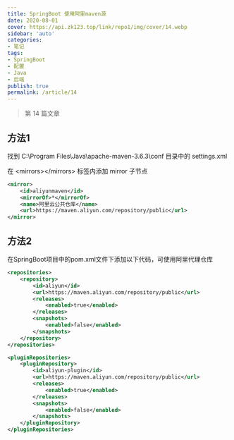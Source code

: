 ```yaml
---
title: SpringBoot 使用阿里maven源
date: 2020-08-01
cover: https://api.zk123.top/link/repo1/img/cover/14.webp
sidebar: 'auto'
categories:
- 笔记
tags:
- SpringBoot
- 配置
- Java
- 后端
publish: true
permalink: /article/14
---
```


> 第 14 篇文章
<!-- more -->

## 方法1
找到 C:\Program Files\Java\apache-maven-3.6.3\conf 目录中的 settings.xml

在 \<mirrors>\</mirrors> 标签内添加 mirror 子节点
```xml
<mirror>
    <id>aliyunmaven</id>
    <mirrorOf>*</mirrorOf>
    <name>阿里云公共仓库</name>
    <url>https://maven.aliyun.com/repository/public</url>
</mirror>
```

## 方法2
在SpringBoot项目中的pom.xml文件下添加以下代码，可使用阿里代理仓库
```xml
<repositories>
    <repository>
        <id>aliyun</id>
        <url>https://maven.aliyun.com/repository/public</url>
        <releases>
            <enabled>true</enabled>
        </releases>
        <snapshots>
            <enabled>false</enabled>
        </snapshots>
    </repository>
</repositories>

<pluginRepositories>
    <pluginRepository>
        <id>aliyun-plugin</id>
        <url>https://maven.aliyun.com/repository/public</url>
        <releases>
            <enabled>true</enabled>
        </releases>
        <snapshots>
            <enabled>false</enabled>
        </snapshots>
    </pluginRepository>
</pluginRepositories>
```